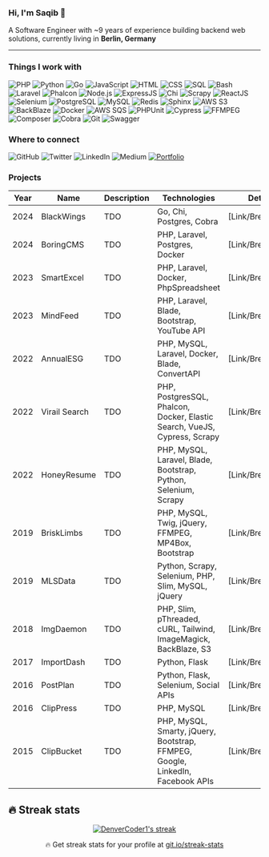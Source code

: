 ### Hi, I'm Saqib 👋
A Software Engineer with ~9 years of experience building backend web solutions, currently living in **Berlin, Germany**

---

### Things I work with
![PHP](https://img.shields.io/badge/-PHP-777BB4?logo=php&logoColor=white)
![Python](https://img.shields.io/badge/-Python-3776AB?logo=python&logoColor=white)
![Go](https://img.shields.io/badge/-Go-00ADD8?logo=go&logoColor=white)
![JavaScript](https://img.shields.io/badge/-JavaScript-F7DF1E?logo=javascript&logoColor=black)
![HTML](https://img.shields.io/badge/-HTML-E34F26?logo=html5&logoColor=white)
![CSS](https://img.shields.io/badge/-CSS-1572B6?logo=css3&logoColor=white)
![SQL](https://img.shields.io/badge/-SQL-4479A1?logo=postgresql&logoColor=white)
![Bash](https://img.shields.io/badge/-Bash-4EAA25?logo=gnu-bash&logoColor=white)
![Laravel](https://img.shields.io/badge/-Laravel-FF2D20?logo=laravel&logoColor=white)
![Phalcon](https://img.shields.io/badge/-Phalcon-4F5B93?logo=phalcon&logoColor=white)
![Node.js](https://img.shields.io/badge/-Node.js-339933?logo=node.js&logoColor=white)
![ExpressJS](https://img.shields.io/badge/-ExpressJS-000000?logo=express&logoColor=white)
![Chi](https://img.shields.io/badge/-Chi-02A9E0?logo=go&logoColor=white)
![Scrapy](https://img.shields.io/badge/-Scrapy-2C2D72?logo=scrapy&logoColor=white)
![ReactJS](https://img.shields.io/badge/-ReactJS-61DAFB?logo=react&logoColor=white)
![Selenium](https://img.shields.io/badge/-Selenium-43B02A?logo=selenium&logoColor=white)
![PostgreSQL](https://img.shields.io/badge/-PostgreSQL-336791?logo=postgresql&logoColor=white)
![MySQL](https://img.shields.io/badge/-MySQL-4479A1?logo=mysql&logoColor=white)
![Redis](https://img.shields.io/badge/-Redis-DC382D?logo=redis&logoColor=white)
![Sphinx](https://img.shields.io/badge/-Sphinx-531B93?logo=sphinx&logoColor=white)
![AWS S3](https://img.shields.io/badge/-AWS%20S3-569A31?logo=amazon-aws&logoColor=white)
![BackBlaze](https://img.shields.io/badge/-BackBlaze-0052CC?logo=backblaze&logoColor=white)
![Docker](https://img.shields.io/badge/-Docker-2496ED?logo=docker&logoColor=white)
![AWS SQS](https://img.shields.io/badge/-AWS%20SQS-569A31?logo=amazon-aws&logoColor=white)
![PHPUnit](https://img.shields.io/badge/-PHPUnit-2C2D72?logo=phpunit&logoColor=white)
![Cypress](https://img.shields.io/badge/-Cypress-17202C?logo=cypress&logoColor=white)
![FFMPEG](https://img.shields.io/badge/-FFMPEG-007ACC?logo=ffmpeg&logoColor=white)
![Composer](https://img.shields.io/badge/-Composer-885630?logo=composer&logoColor=white)
![Cobra](https://img.shields.io/badge/-Cobra-00ADD8?logo=go&logoColor=white)
![Git](https://img.shields.io/badge/-Git-F05032?logo=git&logoColor=white)
![Swagger](https://img.shields.io/badge/-Swagger-85EA2D?logo=swagger&logoColor=black)

### Where to connect
![GitHub](https://img.shields.io/badge/-GitHub-181717?logo=github&logoColor=white)
![Twitter](https://img.shields.io/badge/-Twitter-1DA1F2?logo=twitter&logoColor=white)
![LinkedIn](https://img.shields.io/badge/-LinkedIn-0077B5?logo=linkedin&logoColor=white)
![Medium](https://img.shields.io/badge/-Medium-12100E?logo=medium&logoColor=white)
[![Portfolio](https://img.shields.io/badge/-Portfolio-4F0599?logo=react&logoColor=white)](https://saky.me/)

### Projects
| Year | Name          | Description                                   | Technologies                                                     | Details          |
| ---- | ------------- | --------------------------------------------- | ---------------------------------------------------------------- | ---------------- |
| 2024 | BlackWings    | TDO                                           | Go, Chi, Postgres, Cobra                                        | [Link/Breakdown] |
| 2024 | BoringCMS     | TDO                                           | PHP, Laravel, Postgres, Docker                                   | [Link/Breakdown] |
| 2023 | SmartExcel    | TDO                                           | PHP, Laravel, Docker, PhpSpreadsheet                             | [Link/Breakdown] |
| 2023 | MindFeed      | TDO                                           | PHP, Laravel, Blade, Bootstrap, YouTube API                      | [Link/Breakdown] |
| 2022 | AnnualESG     | TDO                                           | PHP, MySQL, Laravel, Docker, Blade, ConvertAPI                   | [Link/Breakdown] |
| 2022 | Virail Search | TDO                                           | PHP, PostgresSQL, Phalcon, Docker, Elastic Search, VueJS, Cypress, Scrapy | [Link/Breakdown] |
| 2022 | HoneyResume   | TDO                                           | PHP, MySQL, Laravel, Blade, Bootstrap, Python, Selenium, Scrapy | [Link/Breakdown] |
| 2019 | BriskLimbs    | TDO                                           | PHP, MySQL, Twig, jQuery, FFMPEG, MP4Box, Bootstrap             | [Link/Breakdown] |
| 2019 | MLSData       | TDO                                           | Python, Scrapy, Selenium, PHP, Slim, MySQL, jQuery               | [Link/Breakdown] |
| 2018 | ImgDaemon     | TDO                                           | PHP, Slim, pThreaded, cURL, Tailwind, ImageMagick, BackBlaze, S3 | [Link/Breakdown] |
| 2017 | ImportDash    | TDO                                           | Python, Flask                                                    | [Link/Breakdown] |
| 2016 | PostPlan      | TDO                                           | Python, Flask, Selenium, Social APIs                             | [Link/Breakdown] |
| 2016 | ClipPress     | TDO                                           | PHP, MySQL                                                       | [Link/Breakdown] |
| 2015 | ClipBucket    | TDO                                           | PHP, MySQL, Smarty, jQuery, Bootstrap, FFMPEG, Google, LinkedIn, Facebook APIs | [Link/Breakdown] |






## 🔥 Streak stats

<!-- GitHub Readme Streak Stats - https://github.com/DenverCoder1/github-readme-streak-stats -->
<p align="center">
  <a href="https://github.com/DenverCoder1/github-readme-streak-stats">
    <img title="🔥 Get streak stats for your profile at git.io/streak-stats" alt="DenverCoder1's streak" src="https://github-readme-streak-stats.herokuapp.com/?user=sakydev&theme=monokai-metallian&hide_border=true"/>
  </a>
  <p align="center">🔥 Get streak stats for your profile at <a href="https://git.io/streak-stats">git.io/streak-stats</a></p>
</p>

<!-- Some badges are from https://github.com/Ileriayo/markdown-badges -->
